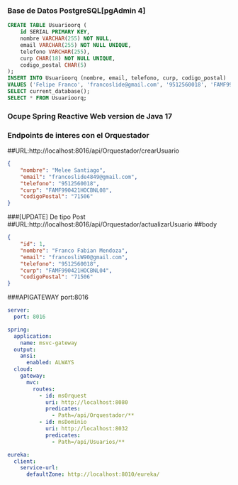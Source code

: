 ### Base de Datos PostgreSQL[pgAdmin 4]
```sql
CREATE TABLE Usuarioorq (
    id SERIAL PRIMARY KEY,
    nombre VARCHAR(255) NOT NULL,
    email VARCHAR(255) NOT NULL UNIQUE,
    telefono VARCHAR(255),
    curp CHAR(18) NOT NULL UNIQUE,
    codigo_postal CHAR(5)
);
INSERT INTO Usuarioorq (nombre, email, telefono, curp, codigo_postal)
VALUES ('Felipe Franco', 'francoslide@gmail.com', '9512560018', 'FAMF990421HOCBNL04', '71506');
SELECT current_database();
SELECT * FROM Usuarioorq;
```
### Ocupe Spring Reactive Web version de Java 17
####
### Endpoints de interes con el Orquestador
##URL:http://localhost:8016/api/Orquestador/crearUsuario
```json
{
    "nombre": "Melee Santiago",
    "email": "francoslide4849@gmail.com",
    "telefono": "9512560018",
    "curp": "FAMF990421HOCBNL08",
    "codigoPostal": "71506"
}
```
###[UPDATE] De tipo Post
##URL:http://localhost:8016/api/Orquestador/actualizarUsuario
##body
```json
{
    "id": 1,
    "nombre": "Franco Fabian Mendoza",
    "email": "francosliW90@gmail.com",
    "telefono": "9512560018",
    "curp": "FAMF990421HOCBNL04",
    "codigoPostal": "71506"
}
```
###APIGATEWAY port:8016
```yml
server:
  port: 8016

spring:
  application:
    name: msvc-gateway
  output:
    ansi:
      enabled: ALWAYS
  cloud:
    gateway:
      mvc:
        routes:
          - id: msOrquest
            uri: http://localhost:8080
            predicates:
              - Path=/api/Orquestador/**
          - id: msDominio
            uri: http://localhost:8032
            predicates:
              - Path=/api/Usuarios/**

eureka:
  client:
    service-url:
      defaultZone: http://localhost:8010/eureka/


```
